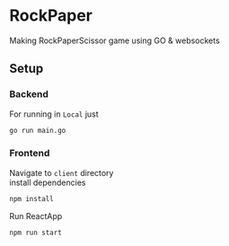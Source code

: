 # RockPaper
Making RockPaperScissor game using GO &amp; websockets

## Setup
### Backend
For running in `Local` just
```bash
go run main.go
```
### Frontend
Navigate to `client` directory </br>
install dependencies
```bash
npm install 
```
Run ReactApp
```bash
npm run start 
```